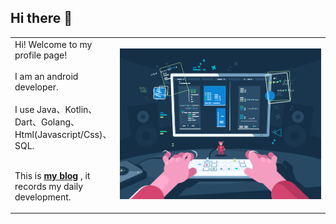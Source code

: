 ## Hi there 👋


<table style="border-style:none;width:100%;"><tr><td>
Hi! Welcome to my profile page! <br><br>
I am an android developer.<br><br> 
I use Java、Kotlin、Dart、Golang、Html(Javascript/Css)、SQL. <br> <br>

This is **[my blog](https://www.jianshu.com/u/9178bdd8f353 "简书")** , it records my daily development.
</td><td style="width:500px;">
<img src="./images/main.jpeg" style="width:500px;" alt="YugeCse"/>
</td><tr></table>
<br><br>
<!--
**YugeCse/YugeCse** is a ✨ _special_ ✨ repository because its `README.md` (this file) appears on your GitHub profile.

Here are some ideas to get you started:

- 🔭 I’m currently working on ...
- 🌱 I’m currently learning ...
- 👯 I’m looking to collaborate on ...
- 🤔 I’m looking for help with ...
- 💬 Ask me about ...
- 📫 How to reach me: ...
- 😄 Pronouns: ...
- ⚡ Fun fact: ...
  -->
